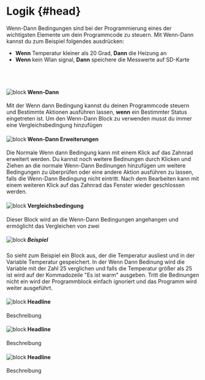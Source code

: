 # Logik {#head}

<div class="description">Wenn-Dann Bedingungen sind bei der Programmierung eines der wichtigsten Elemente um dein Programmcode zu steuern. Mit Wenn-Dann kannst du zum Beispiel folgendes ausdrücken: 
<ul>
<li><b>Wenn</b> Temperatur kleiner als 20 Grad, <b>Dann</b> die Heizung an</li>
<li><b>Wenn</b> kein Wlan signal, <b>Dann</b> speichere die Messwerte auf SD-Karte</li>
</ul>
</div>
<div class="line">
    <br>
    <br>
</div>

<div class="container">
    <div class="row">
        <div class="col-md-6">
            <img src="../pictures/blocks/logic/logic-0.png" alt="block" align="left">
        </div>
        <div class="col-md-6">
            <h4>Wenn-Dann</h4>
            Mit der Wenn dann Bedingung kannst du deinen Programmcode steuern und Bestimmte Aktionen ausführen lassen, <b>wenn</b> ein Bestimmter Status eingetreten ist. Um den Wenn-Dann Block zu verwenden musst du immer eine Vergleichsbedingung hinzufügen
        </div>
    </div>
</div>

<div class="container">
    <div class="row">
        <div class="col-md-6">
            <img src="../pictures/blocks/logic/logic-gif-0.gif" alt="block" align="left">
        </div>
        <div class="col-md-6">
            <h4>Wenn-Dann Erweiterungen</h4>
            Die Normale Wenn dann Bedingung kann mit einem Klick auf das Zahnrad erweitert werden. Du kannst noch weitere Bedinungen durch Klicken und Ziehen an die normale Wenn-Dann Bedinungen hinzufügen um weitere Bedingungen zu überprüfen oder eine andere Aktion ausführen zu lassen, falls die Wenn-Dann Bedingung nicht eintritt. Nach dem Bearbeiten kann mit einem weiteren Klick auf das Zahnrad das Fenster wieder geschlossen werden.
        </div>
    </div>
</div>

<div class="line"></div>

<div class="container">
    <div class="row">
        <div class="col-md-6">
            <img src="../pictures/blocks/logic/logic-2.png" alt="block" align="left">
        </div>
        <div class="col-md-6">
            <h4>Vergleichsbedingung</h4>
            Dieser Block wird an die Wenn-Dann Bedingungen angehangen und ermöglicht das Vergleichen von zwei 
        </div>
    </div>
</div>


<div class="container">
    <div class="row">
        <div class="col-md-6">
            <img src="../pictures/blocks/logic/logic-7.png" alt="block" align="left">
        </div>
        <div class="col-md-6">
            <h5>Beispiel</h5>
            So sieht zum Beispiel ein Block aus, der die Temperatur ausliest und in der Variable Temperatur gespeichert. In der Wenn Dann Bedinung wird die Variable mit der Zahl 25 verglichen und falls die Temperatur größer als 25 ist wird auf der Kommadozeile "Es ist warm" ausgeben. Tritt die Bedinungen nicht ein wird der Programmblock einfach ignoriert und das Programm wird weiter ausgeführt. 
        </div>
    </div>
</div>

<div class="line"></div>

<div class="container">
    <div class="row">
        <div class="col-md-6">
            <img src="../pictures/blocks/logic/logic-4.png" alt="block" align="left">
        </div>
        <div class="col-md-6">
            <h4>Headline</h4>
            Beschreibung
        </div>
    </div>
</div>

<div class="line"></div>

<div class="container">
    <div class="row">
        <div class="col-md-6">
            <img src="../pictures/blocks/logic/logic-5.png" alt="block" align="left">
        </div>
        <div class="col-md-6">
            <h4>Headline</h4>
            Beschreibung
        </div>
    </div>
</div>

<div class="line"></div>

<div class="container">
    <div class="row">
        <div class="col-md-6">
            <img src="../pictures/blocks/logic/logic-6.png" alt="block" align="left">
        </div>
        <div class="col-md-6">
            <h4>Headline</h4>
            Beschreibung
        </div>
    </div>
</div>

<div class="line"></div>